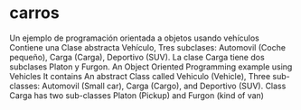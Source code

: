 # carros
Un ejemplo de programación orientada a objetos usando vehículos
Contiene una Clase abstracta Vehículo, Tres subclases: Automovil (Coche pequeño), Carga (Carga), Deportivo (SUV). La clase Carga tiene dos subclases Platon y Furgon.
An Object Oriented Programming example using Vehicles
It contains An abstract Class called Vehiculo (Vehicle), Three sub-classes: Automovil (Small car), Carga (Cargo), and Deportivo (SUV). Class Carga has two sub-classes Platon (Pickup) and Furgon (kind of van) 

